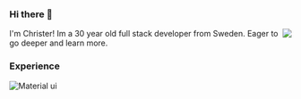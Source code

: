 ### Hi there 👋

<img align='right' src="https://github-readme-stats.vercel.app/api/top-langs/?username=christerforsgren91&layout=compact&theme=algolia&langs_count=6&line_height=16&bg_color=00000000" />

I'm Christer! Im a 30 year old full stack developer from Sweden.
Eager to go deeper and learn more.

### Experience

![Material ui](https://img.shields.io/badge/JavaScript-F7DF1E?style=for-the-badge&logo=javascript&logoColor=black)
